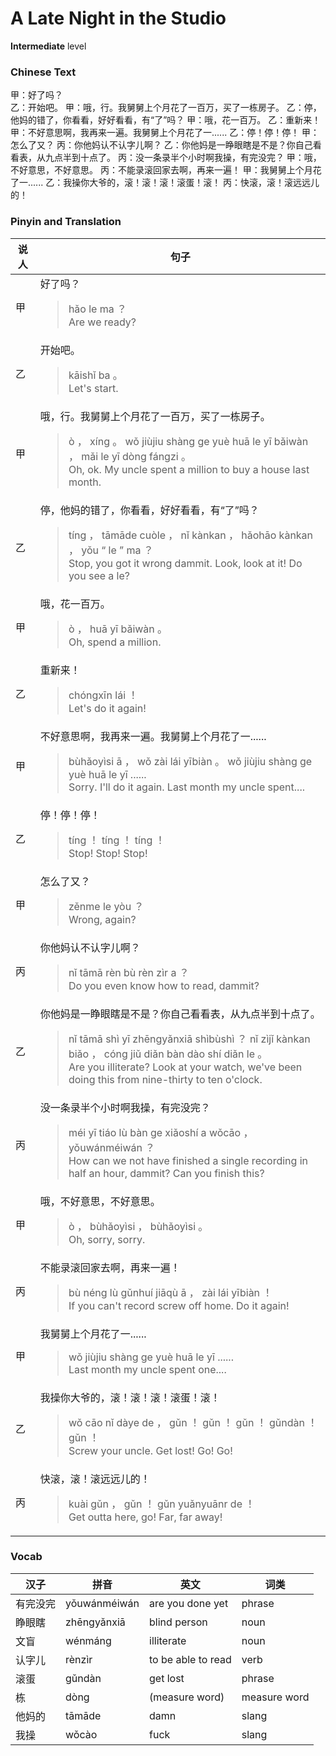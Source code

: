 # A Late Night in the Studio
**Intermediate** level
### Chinese Text
甲：好了吗？<br />乙：开始吧。
甲：哦，行。我舅舅上个月花了一百万，买了一栋房子。
乙：停，他妈的错了，你看看，好好看看，有“了”吗？
甲：哦，花一百万。
乙：重新来！
甲：不好意思啊，我再来一遍。我舅舅上个月花了一......
乙：停！停！停！
甲：怎么了又？
丙：你他妈认不认字儿啊？
乙：你他妈是一睁眼瞎是不是？你自己看看表，从九点半到十点了。
丙：没一条录半个小时啊我操，有完没完？
甲：哦，不好意思，不好意思。
丙：不能录滚回家去啊，再来一遍！
甲：我舅舅上个月花了一......
乙：我操你大爷的，滚！滚！滚！滚蛋！滚！
丙：快滚，滚！滚远远儿的！

### Pinyin and Translation
|说人|句子|
|----|----|
|甲|好了吗？<blockquote>hǎo le ma ？<br />Are we ready?</blockquote>|
|乙|开始吧。<blockquote>kāishǐ ba 。<br />Let's start.</blockquote>|
|甲|哦，行。我舅舅上个月花了一百万，买了一栋房子。<blockquote>ò ， xíng 。 wǒ jiùjiu shàng ge yuè huā le yī bǎiwàn ， mǎi le yī dòng fángzi 。<br />Oh, ok. My uncle spent a million to buy a house last month.</blockquote>|
|乙|停，他妈的错了，你看看，好好看看，有“了”吗？<blockquote>tíng ， tāmāde cuòle ， nǐ kànkan ， hǎohāo kànkan ， yǒu “ le ” ma ？<br />Stop, you got it wrong dammit. Look, look at it! Do you see a le?</blockquote>|
|甲|哦，花一百万。<blockquote>ò ， huā yī bǎiwàn 。<br />Oh, spend a million.</blockquote>|
|乙|重新来！<blockquote>chóngxīn lái ！<br />Let's do it again!</blockquote>|
|甲|不好意思啊，我再来一遍。我舅舅上个月花了一......<blockquote>bùhǎoyìsi ā ， wǒ zài lái yībiàn 。 wǒ jiùjiu shàng ge yuè huā le yī ......<br />Sorry. I'll do it again. Last month my uncle spent....</blockquote>|
|乙|停！停！停！<blockquote>tíng ！ tíng ！ tíng ！<br />Stop! Stop! Stop!</blockquote>|
|甲|怎么了又？<blockquote>zěnme le yòu ？<br />Wrong, again?</blockquote>|
|丙|你他妈认不认字儿啊？<blockquote>nǐ tāmā rèn bù rèn zìr a ？<br />Do you even know how to read, dammit?</blockquote>|
|乙|你他妈是一睁眼瞎是不是？你自己看看表，从九点半到十点了。<blockquote>nǐ tāmā shì yī zhēngyǎnxiā shìbùshì ？ nǐ zìjǐ kànkan biǎo ， cóng jiǔ diǎn bàn dào shí diǎn le 。<br />Are you illiterate? Look at your watch, we've been doing this from nine-thirty to ten o'clock.</blockquote>|
|丙|没一条录半个小时啊我操，有完没完？<blockquote>méi yī tiáo lù bàn ge xiǎoshí a wǒcāo ， yǒuwánméiwán ？<br />How can we not have finished a single recording in half an hour, dammit? Can you finish this?</blockquote>|
|甲|哦，不好意思，不好意思。<blockquote>ò ， bùhǎoyìsi ， bùhǎoyìsi 。<br />Oh, sorry, sorry.</blockquote>|
|丙|不能录滚回家去啊，再来一遍！<blockquote>bù néng lù gǔnhuí jiāqù ā ， zài lái yībiàn ！<br />If you can't record screw off home. Do it again!</blockquote>|
|甲|我舅舅上个月花了一......<blockquote>wǒ jiùjiu shàng ge yuè huā le yī ......<br />Last month my uncle spent one....</blockquote>|
|乙|我操你大爷的，滚！滚！滚！滚蛋！滚！<blockquote>wǒ cāo nǐ dàye de ， gǔn ！ gǔn ！ gǔn ！ gǔndàn ！ gǔn ！<br />Screw your uncle. Get lost! Go! Go!</blockquote>|
|丙|快滚，滚！滚远远儿的！<blockquote>kuài gǔn ， gǔn ！ gǔn yuǎnyuānr de ！<br />Get outta here, go! Far, far away!</blockquote>|
### Vocab
|汉子|拼音|英文|词类|
|----|----|----|----|
|有完没完|yǒuwánméiwán|are you done yet|phrase|
|睁眼瞎|zhēngyǎnxiā|blind person|noun|
|文盲|wénmáng|illiterate|noun|
|认字儿|rènzìr|to be able to read|verb|
|滚蛋|gǔndàn|get lost|phrase|
|栋|dòng|(measure word)|measure word|
|他妈的|tāmāde|damn|slang|
|我操|wǒcào|fuck|slang|